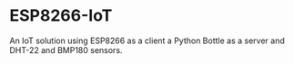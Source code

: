 # ESP8266-IoT
An IoT solution using ESP8266 as a client a Python Bottle as a server and DHT-22 and BMP180 sensors.
